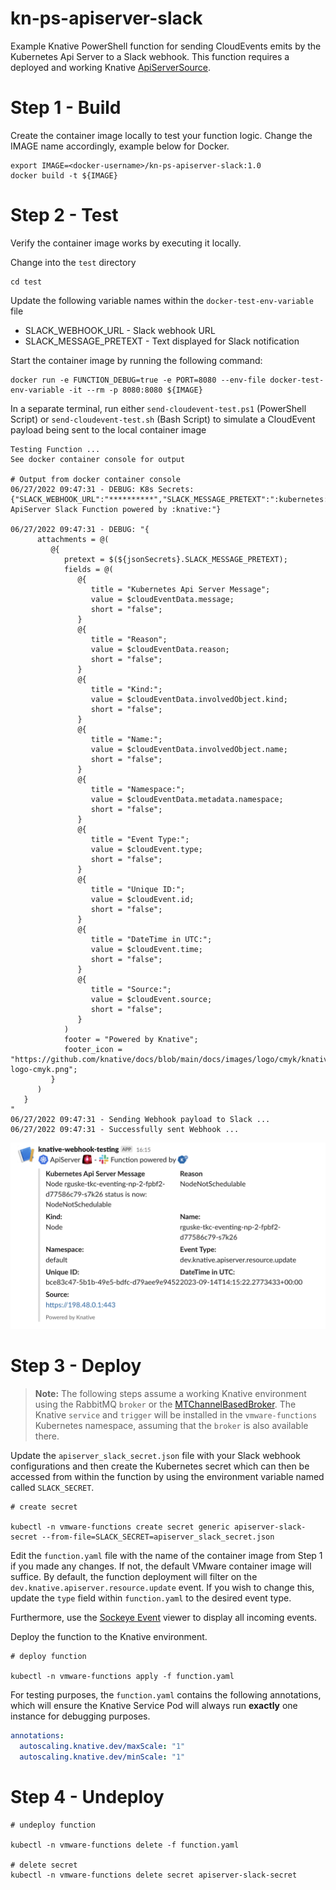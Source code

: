 # kn-ps-apiserver-slack

Example Knative PowerShell function for sending CloudEvents emits by the Kubernetes Api Server to a Slack webhook. This function requires a deployed and working Knative [ApiServerSource](https://knative.dev/docs/eventing/sources/apiserversource/).

# Step 1 - Build

Create the container image locally to test your function logic. Change the IMAGE name accordingly, example below for Docker.

```console
export IMAGE=<docker-username>/kn-ps-apiserver-slack:1.0
docker build -t ${IMAGE}
```

# Step 2 - Test

Verify the container image works by executing it locally.

Change into the `test` directory

```console
cd test
```

Update the following variable names within the `docker-test-env-variable` file

* SLACK_WEBHOOK_URL - Slack webhook URL
* SLACK_MESSAGE_PRETEXT - Text displayed for Slack notification

Start the container image by running the following command:

```console
docker run -e FUNCTION_DEBUG=true -e PORT=8080 --env-file docker-test-env-variable -it --rm -p 8080:8080 ${IMAGE}
```

In a separate terminal, run either `send-cloudevent-test.ps1` (PowerShell Script) or `send-cloudevent-test.sh` (Bash Script) to simulate a CloudEvent payload being sent to the local container image

```console
Testing Function ...
See docker container console for output

# Output from docker container console
06/27/2022 09:47:31 - DEBUG: K8s Secrets:
{"SLACK_WEBHOOK_URL":"**********","SLACK_MESSAGE_PRETEXT":":kubernetes: ApiServer Slack Function powered by :knative:"}

06/27/2022 09:47:31 - DEBUG: "{
      attachments = @(
         @{
            pretext = $(${jsonSecrets}.SLACK_MESSAGE_PRETEXT);
            fields = @(
               @{
                  title = "Kubernetes Api Server Message";
                  value = $cloudEventData.message;
                  short = "false";
               }
               @{
                  title = "Reason";
                  value = $cloudEventData.reason;
                  short = "false";
               }
               @{
                  title = "Kind:";
                  value = $cloudEventData.involvedObject.kind;
                  short = "false";
               }
               @{
                  title = "Name:";
                  value = $cloudEventData.involvedObject.name;
                  short = "false";
               }
               @{
                  title = "Namespace:";
                  value = $cloudEventData.metadata.namespace;
                  short = "false";
               }
               @{
                  title = "Event Type:";
                  value = $cloudEvent.type;
                  short = "false";
               }
               @{
                  title = "Unique ID:";
                  value = $cloudEvent.id;
                  short = "false";
               }
               @{
                  title = "DateTime in UTC:";
                  value = $cloudEvent.time;
                  short = "false";
               }
               @{
                  title = "Source:";
                  value = $cloudEvent.source;
                  short = "false";
               }
            )
            footer = "Powered by Knative";
            footer_icon = "https://github.com/knative/docs/blob/main/docs/images/logo/cmyk/knative-logo-cmyk.png";
         }
      )
   }
"
06/27/2022 09:47:31 - Sending Webhook payload to Slack ...
06/27/2022 09:47:31 - Successfully sent Webhook ...
```

![Alt text](image.png)

# Step 3 - Deploy

> **Note:** The following steps assume a working Knative environment using the RabbitMQ `broker` or the [MTChannelBasedBroker](https://knative.dev/docs/eventing/brokers/broker-types/channel-based-broker/). The Knative `service` and `trigger` will be installed in the
`vmware-functions` Kubernetes namespace, assuming that the `broker` is also available there.
>

Update the `apiserver_slack_secret.json` file with your Slack webhook configurations and then create the Kubernetes secret which can then be accessed from within the function by using the environment variable named called `SLACK_SECRET`.

```console
# create secret

kubectl -n vmware-functions create secret generic apiserver-slack-secret --from-file=SLACK_SECRET=apiserver_slack_secret.json
```

Edit the `function.yaml` file with the name of the container image from Step 1 if you made any changes. If not, the default VMware container image will suffice. By default, the function deployment will filter on the `dev.knative.apiserver.resource.update` event. If you wish to change this, update the `type` field within `function.yaml` to the desired event type.

Furthermore, use the [Sockeye Event](https://github.com/n3wscott/sockeye) viewer to display all incoming events.

Deploy the function to the Knative environment.

```console
# deploy function

kubectl -n vmware-functions apply -f function.yaml
```

For testing purposes, the `function.yaml` contains the following annotations, which will ensure the Knative Service Pod will always run **exactly** one instance for debugging purposes.

```yaml
annotations:
  autoscaling.knative.dev/maxScale: "1"
  autoscaling.knative.dev/minScale: "1"
```

# Step 4 - Undeploy

```console
# undeploy function

kubectl -n vmware-functions delete -f function.yaml

# delete secret
kubectl -n vmware-functions delete secret apiserver-slack-secret
```